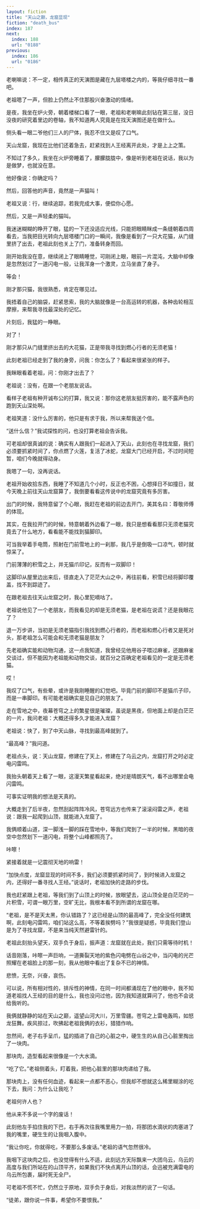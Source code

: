 ```yaml
---
layout: fiction
title: "天山之巅，龙窟显现"
fiction: "death_bus"
index: 187
next:
  index: 188
  url: "0188"
previous:
  index: 186
  url: "0186"
---
```

老喇嘛说：不一定，相传真正的天演图是藏在九层塔楼之内的，等我仔细寻找一番吧。

老祖嗯了一声，但脸上仍然止不住那股兴奋激动的情绪。

是夜，我坐在炉火旁，朝着楼梯口看了一眼，老祖和老喇嘛此刻钻在第三层，没日没夜的研究着里边的卷轴，我不知道两人究竟是在找天演图还是在做什么。

侧头看一眼二爷他们三人的尸体，我忍不住又是叹了口气。

天山龙窟，我现在比他们还着急去，赶紧找到人王经离开此处，才是上上之策。

不知过了多久，我坐在火炉旁睡着了，朦朦胧胧中，像是听到老祖在说话，我以为是做梦，也就没在意。

他好像说：你确定吗？

然后，回答他的声音，竟然是一声猫叫！

老祖又说：行，继续追踪，若我完成大事，便偿你心愿。

然后，又是一声轻柔的猫叫。

我迷迷糊糊的睁开了眼，猛的一下还没适应光线，只能把眼睛眯成一条缝朝着四周看去，当我把目光转向九层塔楼门口的一瞬间，我像是看到了一只大花猫，从门缝里挤了出去，老祖此刻也关上了门，准备转身而回。

刚开始我没在意，继续闭上了眼睛睡觉，可刚闭上眼，眼前一片混沌，大脑中却像是忽然划过了一道闪电一般，让我浑身一个激灵，立马坐直了身子。

等会！

刚才那只猫，我很熟悉，肯定在哪见过。

我捂着自己的脑袋，赶紧思索，我的大脑就像是一台高运转的机器，各种齿轮相互摩擦，来帮我寻找最深处的记忆。

片刻后，我猛的一睁眼。

对了！

刚才那只从门缝里挤出去的大花猫，正是带我寻找到燃心行者的无须老猫！

此刻老祖已经走到了我的身旁，问我：你怎么了？看起来很紧张的样子。

我眯眼看着老祖，问：你刚才出去了？

老祖说：没有，在跟一个老朋友说话。

看样子老祖有种开诚布公的打算，我又说：那你这老朋友挺厉害的，能不露声色的跑到天山深处啊。

老祖笑道：没什么厉害的，他只是有求于我，所以来帮我送个信。

“送什么信？”我试探性的问，也没打算老祖会告诉我。

可老祖却很真诚的说：确实有人跟我们一起进入了天山，此刻也在寻找龙窟，我们必须要抓紧时间了，你点燃了火莲，复活了冰蛇，龙窟大门已经开启，不过时间短暂，咱们今晚就得动身。

我嗯了一句，没再说话。

老祖开始收拾东西，我睡了不知道几个小时，反正也不困，心想择日不如撞日，就今天晚上前往天山龙窟算了，我倒要看看这传说中的龙窟究竟有多厉害。

出门的时候，我特意留了个心眼，我赶在老祖的前边去开门，美其名曰：尊敬师傅的体现。

其实，在我拉开门的时候，特意朝着外边看了一眼，我只是想看看那只无须老猫究竟去了什么地方，看看能不能找到猫脚印。

可当我举着手电筒，照射在门前雪地上的一刹那，我几乎是倒吸一口凉气，顿时就惊呆了。

门前薄薄的积雪之上，并无猫爪印记，反而有一双脚印！

这脚印从屋里边出来后，径直走入了茫茫大山之中，再往前看，积雪已经将脚印覆盖，找不到踪迹了。

在跟老祖去往天山龙窟之时，我心里犯嘀咕了。

老祖说他见了一个老朋友，而我看见的却是无须老猫，是老祖在说谎？还是我眼花了？

退一万步讲，当初是无须老猫指引我找到燃心行者的，而老祖和燃心行者又是死对头，那老祖怎么可能会和无须老猫是朋友？

先老祖确实能和动物沟通，这一点我知道，我曾经见他用谷子喂过麻雀，还跟麻雀交谈过，但不能因为老祖能和动物交谈，就百分之百确定老祖看见的一定是无须老猫。

哎！

我叹了口气，有些晕，或许是我刚睡醒的幻觉吧。毕竟门前的脚印不是猫爪子印，而是一串脚印。有可能老祖确实是见自己的朋友了。

走在雪地之中，夜幕苍穹之上的繁星很是璀璨，虽说是黑夜，但地面上却是白茫茫的一片，我问老祖：大概还得多久才能进入龙窟？

老祖说：快了，到了中天山脉，寻找到最高峰就到了。

“最高峰？”我问道。

老祖点头，说：天山龙窟，修建在了天上，修建在了乌云之内，龙窟打开之时必定电闪雷鸣。

我抬头朝着天上看了一眼，这漫天繁星看起来，绝对是晴朗天气，看不出哪里会电闪雷鸣。

可事实证明我的想法是天真的。

大概走到了后半夜，忽然刮起阵阵冷风，苍穹远方也传来了滚滚闷雷之声，老祖说：跟我一起爬到山顶，就能进入龙窟了。

我俩顺着山道，深一脚浅一脚的踩在雪地中，等我们爬到了一半的时候，黑暗的夜空中忽然划下一道闪电，将整个山峰都照亮了。

咔嚓！

紧接着就是一记震彻天地的响雷！

“加快点度，龙窟显现的时间不多，我们必须要抓紧时间了，到时候进入龙窟之内，还得好一番寻找人王经。”说话时，老祖加快的走路的步伐。

我也赶紧跟上老祖，等我们到了山顶上的时候，放眼望去，这山顶全是白茫茫的一片积雪，可谓一眼万里，空旷无比，我根本看不到所谓的龙窟在哪。

“老祖，是不是天太黑，你认错路了？这已经是山顶的最高峰了，完全没任何建筑啊，此刻电闪雷鸣，咱们站这么高，不等着挨劈吗？”我很是疑惑，毕竟我们登山是为了寻找龙窟，不是来当纯天然避雷针的。

老祖此刻抬头望天，双手负于身后，振声道：龙窟就在此处，我们只需等待时机！

话音刚落，咔嚓一声巨响，一道撕裂天地的紫色闪电劈在山谷之中，当闪电的光芒照耀在老祖脸上的那一刻，我从他眼中看出了复杂不已的神情。

悲愤，无奈，兴奋，哀伤。

可以说，所有相对性的，排斥性的神情，在同一时间都涌现在了他的眼中，我不知道老祖找人王经的目的是什么，我也没问过他，因为我知道就算问了，他也不会说给我听的。

我俩就静静的站在天山之巅，遥望山河大川，万里雪疆。苍穹之上雷电轰鸣，如怒龙狂舞。疾风掠过，吹拂起老祖我俩的衣衫，猎猎作响。

忽然间，老子右手呈爪，猛的插进了自己的心脏之中，硬生生的从自己心脏里掏出了一块肉。

那块肉，造型看起来很像是一个大水滴。

“吃了它。”老祖侧着头，盯着我，把他心脏里的那块肉递给了我。

那块肉上，没有任何血迹，看起来一点都不恶心，但我却不想就这么稀里糊涂的吃下去，我问：为什么让我吃？

老祖何许人也？

他从来不多说一个字的废话！

此刻他左手掐住我的下巴，右手再次往我嘴里用力一拍，将那团水滴状的肉塞进了我的嘴里，硬生生的让我咽入腹中。

“我让你吃，你就得吃，不要那么多废话。”老祖的语气忽然很冷。

我咽下这块肉之后，也没觉得有什么不适，此刻远方天际飘来一大团乌云，乌云的高度与我们所站在的山顶平齐，如果我们不快点离开山顶的话，会迅被充满雷电的乌云所包裹，届时死无全尸。

可老祖不慌不忙，仍然立于原地，双手负于身后，对我淡然的说了一句话。

“徒弟，跟你说一件事，希望你不要恨我。”